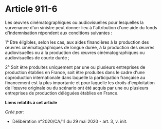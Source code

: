 # Article 911-6

Les œuvres cinématographiques ou audiovisuelles pour lesquelles la survenance d'un sinistre peut donner lieu à l'attribution
d'une aide du fonds d'indemnisation répondent aux conditions suivantes :

1° Etre éligibles, selon les cas, aux aides financières à la production des œuvres cinématographiques de longue durée, à la
production des œuvres audiovisuelles ou à la production des œuvres cinématographiques ou audiovisuelles de courte durée ;

2° Soit être produites uniquement par une ou plusieurs entreprises de production établies en France, soit être produites dans
le cadre d'une coproduction internationale dans laquelle la participation française au financement est la plus importante et
pour laquelle les droits d'exploitation de l'œuvre originale ou du scénario ont été acquis par une ou plusieurs entreprises
de production déléguées établies en France.

**Liens relatifs à cet article**

_Créé par_:

  - Délibération n°2020/CA/11 du 29 mai 2020 - art. 3, v. init.
